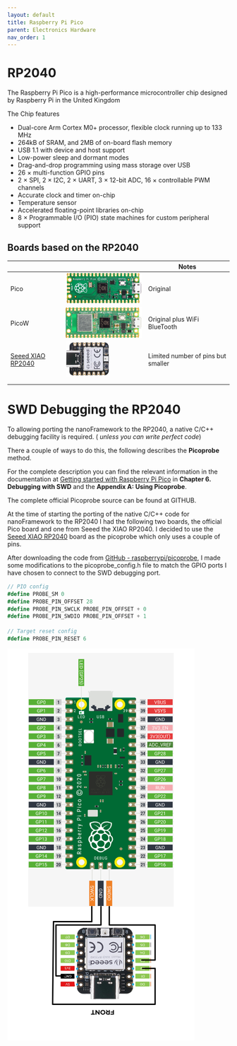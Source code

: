 ```yaml
---
layout: default
title: Raspberry Pi Pico
parent: Electronics Hardware
nav_order: 1
---
```


# RP2040

The Raspberry Pi Pico is a  high-performance microcontroller chip designed by Raspberry Pi in the United Kingdom

The Chip features 

- Dual-core Arm Cortex M0+ processor, flexible clock running up to 133 MHz
- 264kB of SRAM, and 2MB of on-board flash memory
- USB 1.1 with device and host support
- Low-power sleep and dormant modes
- Drag-and-drop programming using mass storage over USB
- 26 × multi-function GPIO pins
- 2 × SPI, 2 × I2C, 2 × UART, 3 × 12-bit ADC, 16 × controllable PWM channels
- Accurate clock and timer on-chip
- Temperature sensor
- Accelerated floating-point libraries on-chip
- 8 × Programmable I/O (PIO) state machines for custom peripheral support

## Boards based on the RP2040

|                                                              |                                                              | Notes                              |
| ------------------------------------------------------------ | ------------------------------------------------------------ | ---------------------------------- |
| Pico                                                         | ![image-20230623101216397](assets/image-20230623101216397.png) | Original                           |
| PicoW                                                        | ![image-20230623101240693](assets/image-20230623101240693.png) | Original plus WiFi<br />BlueTooth  |
| [Seeed XIAO RP2040](https://core-electronics.com.au/seeed-xiao-rp2040-supports-arduino-micropython-and-circuitpython.html) | ![image-20230623101810203](assets/image-20230623101810203.png) | Limited number of pins but smaller |
|                                                              |                                                              |                                    |
|                                                              |                                                              |                                    |

# SWD Debugging the RP2040

To allowing porting the nanoFramework to the RP2040, a native C/C++ debugging facility is required. ( *unless you can write perfect code*)

There a couple of ways to do this, the following describes the **Picoprobe** method.

For the complete description you can find the relevant information in the documentation at [Getting started with Raspberry Pi Pico](https://datasheets.raspberrypi.com/pico/getting-started-with-pico.pdf) in **Chapter 6. Debugging with SWD** and the **Appendix A: Using Picoprobe**.

The complete official Picoprobe source can be found at GITHUB.

At the time of starting the porting of the native C/C++ code for nanoFramework to the RP2040 I had the following two boards, the official Pico board and one from Seeed the XIAO RP2040. I decided to use the [Seeed XIAO RP2040](https://core-electronics.com.au/seeed-xiao-rp2040-supports-arduino-micropython-and-circuitpython.html) board as the picoprobe which only uses a couple of pins.

After downloading the code from  [GitHub - raspberrypi/picoprobe](https://github.com/raspberrypi/picoprobe), I made some modifications to the picoprobe_config.h file to match the GPIO ports I have chosen to connect to the SWD debugging port.

```csharp
// PIO config
#define PROBE_SM 0
#define PROBE_PIN_OFFSET 28
#define PROBE_PIN_SWCLK PROBE_PIN_OFFSET + 0
#define PROBE_PIN_SWDIO PROBE_PIN_OFFSET + 1

// Target reset config
#define PROBE_PIN_RESET 6

```





![image-20230623104532053](assets/image-20230623104532053.png)



